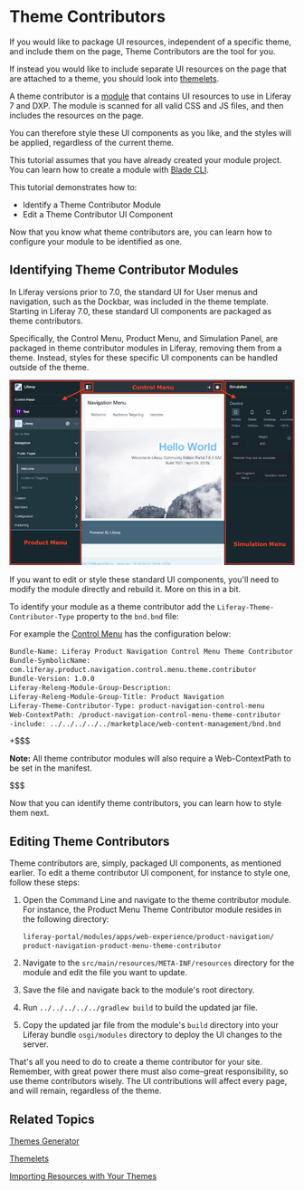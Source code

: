 # Theme Contributors [](id=theme-contributors)

If you would like to package UI resources, independent of a specific theme, and 
include them on the page, Theme Contributors are the tool for you.

If instead you would like to include separate UI resources on the page that are 
attached to a theme, you should look into [themelets](/develop/tutorials/-/knowledge_base/7-0/themelets).

A theme contributor is a [module](https://dev.liferay.com/participate/liferaypedia/-/wiki/Main/Module)
that contains UI resources to use in Liferay 7 and DXP. The module is scanned 
for all valid CSS and JS files, and then includes the resources on the page.

You can therefore style these UI components as you like, and the styles will be
applied, regardless of the current theme.

This tutorial assumes that you have already created your module project. You can
learn how to create a module with [Blade CLI](/develop/tutorials/-/knowledge_base/7-0/creating-modules-with-blade-cli).

This tutorial demonstrates how to:

- Identify a Theme Contributor Module
- Edit a Theme Contributor UI Component

Now that you know what theme contributors are, you can learn how to configure 
your module to be identified as one.

## Identifying Theme Contributor Modules [](id=identifying-theme-contributor-modules)

In Liferay versions prior to 7.0, the standard UI for User menus and navigation,
such as the Dockbar, was included in the theme template. Starting in Liferay 7.0, 
these standard UI components are packaged as theme contributors.

Specifically, the Control Menu, Product Menu, and Simulation Panel, are packaged 
in theme contributor modules in Liferay, removing them from a theme. Instead, 
styles for these specific UI components can be handled outside of the theme.

![Figure 1: The Control Menu, Product Menu, and Simulation Panel are packaged as theme contributor modules.](../../images/theme-contributor-menus-diagram.png)

If you want to edit or style these standard UI components, you'll need to modify
the module directly and rebuild it. More on this in a bit.

To identify your module as a theme contributor add the 
`Liferay-Theme-Contributor-Type` property to the `bnd.bnd` file: 

For example the [Control Menu](https://github.com/liferay/liferay-portal/blob/master/modules/apps/web-experience/product-navigation/product-navigation-control-menu-theme-contributor/bnd.bnd) 
has the configuration below:

    Bundle-Name: Liferay Product Navigation Control Menu Theme Contributor
    Bundle-SymbolicName: com.liferay.product.navigation.control.menu.theme.contributor
    Bundle-Version: 1.0.0
    Liferay-Releng-Module-Group-Description:
    Liferay-Releng-Module-Group-Title: Product Navigation
    Liferay-Theme-Contributor-Type: product-navigation-control-menu
    Web-ContextPath: /product-navigation-control-menu-theme-contributor
    -include: ../../../../../marketplace/web-content-management/bnd.bnd

+$$$

**Note:**  All theme contributor modules will also require a Web-ContextPath to 
be set in the manifest.

$$$

<!-- leaving this section out for now, until it is developed further--

Alternatively, theme contributors can be identifed in the `package.json` file:

    {
        "name": "lfr-product-menu-animation-themelet",
        "liferayTheme": {
            themeContributorType?: product-navigation-control-menu
            "themelet": true,
            "version": "7.0"
        }
    }

If this property is set in either one of these ways, the module will then be 
treated as a Theme Contributor.-->

Now that you can identify theme contributors, you can learn how to style them 
next.

## Editing Theme Contributors [](id=editing-theme-contributors)

Theme contributors are, simply, packaged UI components, as mentioned earlier. To
edit a theme contributor UI component, for instance to style one, follow these 
steps:

1.  Open the Command Line and navigate to the theme contributor module. For
    instance, the Product Menu Theme Contributor module resides in the following
    directory:

        liferay-portal/modules/apps/web-experience/product-navigation/
        product-navigation-product-menu-theme-contributor

2.  Navigate to the `src/main/resources/META-INF/resources` directory for the
    module and edit the file you want to update.

3.  Save the file and navigate back to the module's root directory.
        
4.  Run `../../../../../gradlew build` to build the updated jar file.

5.  Copy the updated jar file from the module's `build` directory into your
    Liferay bundle `osgi/modules` directory to deploy the UI changes to the
    server.
   
That's all you need to do to create a theme contributor for your site. Remember,
with great power there must also come–great responsibility, so use theme 
contributors wisely. The UI contributions will affect every page, and will 
remain, regardless of the theme.

## Related Topics [](id=related-topics)

[Themes Generator](/develop/tutorials/-/knowledge_base/7-0/themes-generator)

[Themelets](/develop/tutorials/-/knowledge_base/7-0/themelets)

[Importing Resources with Your Themes](/develop/tutorials/-/knowledge_base/7-0/importing-resources-with-a-theme)

